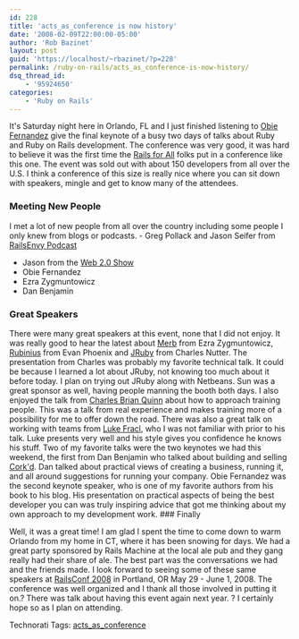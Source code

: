 ```yaml
---
id: 228
title: 'acts_as_conference is now history'
date: '2008-02-09T22:00:00-05:00'
author: 'Rob Bazinet'
layout: post
guid: 'https://localhost/~rbazinet/?p=228'
permalink: /ruby-on-rails/acts_as_conference-is-now-history/
dsq_thread_id:
    - '95924650'
categories:
    - 'Ruby on Rails'
---
```


It's Saturday night here in Orlando, FL and I just finished listening to [Obie Fernandez](https://blog.obiefernandez.com/) give the final keynote of a busy two days of talks about Ruby and Ruby on Rails development. The conference was very good, it was hard to believe it was the first time the [Rails for All](https://railsforall.org/) folks put in a conference like this one. The event was sold out with about 150 developers from all over the U.S. I think a conference of this size is really nice where you can sit down with speakers, mingle and get to know many of the attendees.

### Meeting New People

 I met a lot of new people from all over the country including some people I only knew from blogs or podcasts. - Greg Pollack and Jason Seifer from [RailsEnvy Podcast](https://www.railsenvy.com/podcast)
- Jason from the [Web 2.0 Show](https://web20show.com/)
- Obie Fernandez
- Ezra Zygmuntowicz
- Dan Benjamin
 
### Great Speakers

 There were many great speakers at this event, none that I did not enjoy. It was really good to hear the latest about [Merb](https://www.merbivore.com/) from Ezra Zygmuntowicz, [Rubinius](https://rubini.us/) from Evan Phoenix and [JRuby](https://jruby.codehaus.org/Home) from Charles Nutter. The presentation from Charles was probably my favorite technical talk. It could be because I learned a lot about JRuby, not knowing too much about it before today. I plan on trying out JRuby along with Netbeans. Sun was a great sponsor as well, having people manning the booth both days. I also enjoyed the talk from [Charles Brian Quinn](https://www.bignerdranch.com/) about how to approach training people. This was a talk from real experience and makes training more of a possibility for me to offer down the road. There was also a great talk on working with teams from [Luke Fracl](https://railspikes.com/), who I was not familiar with prior to his talk. Luke presents very well and his style gives you confidence he knows his stuff. Two of my favorite talks were the two keynotes we had this weekend, the first from Dan Benjamin who talked about building and selling [Cork'd](https://corkd.com/). Dan talked about practical views of creating a business, running it, and all around suggestions for running your company. Obie Fernandez was the second keynote speaker, who is one of my favorite authors from his book to his blog. His presentation on practical aspects of being the best developer you can was truly inspiring advice that got me thinking about my own approach to my development work. ### Finally

 Well, it was a great time! I am glad I spent the time to come down to warm Orlando from my home in CT, where it has been snowing for days. We had a great party sponsored by Rails Machine at the local ale pub and they gang really had their share of ale. The best part was the conversations we had and the friends made. I look forward to seeing some of these same speakers at [RailsConf 2008](https://en.oreilly.com/rails2008/public/content/home) in Portland, OR May 29 - June 1, 2008. The conference was well organized and I thank all those involved in putting it on.? There was talk about having this event again next year. ? I certainly hope so as I plan on attending. <div class="wlWriterSmartContent" style="display:inline;margin:0;padding:0;">Technorati Tags: [acts\_as\_conference](https://technorati.com/tags/acts_as_conference)</div>